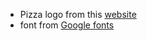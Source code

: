 - Pizza logo from this [website](https://www.hiclipart.com/free-transparent-background-png-clipart-iabag)
- font from [Google fonts](https://fonts.google.com/specimen/Montserrat?query=mont&sidebar.open=true&selection.family=Montserrat:wght@500#standard-styles)